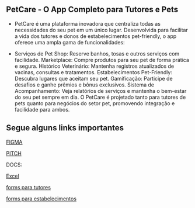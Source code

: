 

## PetCare - O App Completo para Tutores e Pets

- PetCare é uma plataforma inovadora que centraliza todas as necessidades do seu pet em um único lugar. Desenvolvida para facilitar a vida dos tutores e donos de estabelecimentos pet-friendly, o app oferece uma ampla gama de funcionalidades:

- Serviços de Pet Shop: Reserve banhos, tosas e outros serviços com facilidade.
Marketplace: Compre produtos para seu pet de forma prática e segura.
Histórico Veterinário: Mantenha registros atualizados de vacinas, consultas e tratamentos.
Estabelecimentos Pet-Friendly: Descubra lugares que aceitam seu pet.
Gamificação: Participe de desafios e ganhe prêmios e bônus exclusivos.
Sistema de Acompanhamento: Veja relatórios de serviços e mantenha o bem-estar do seu pet sempre em dia.
O PetCare é projetado tanto para tutores de pets quanto para negócios do setor pet, promovendo integração e facilidade para ambos.


 ## Segue alguns links importantes 

[FIGMA](https://www.figma.com/design/A433yHlSE0MrBuywtmSngB/Pet-Care---Mobile-App-(Community)?node-id=0-1&node-type=canvas&t=xJqm46JcJOHUN4FT-0)

[PITCH](https://www.canva.com/design/DAGOac98GJI/kVzUCt4zUMsAd0W3LMVIhg/edit)

DOCS:


[Excel](https://docs.google.com/spreadsheets/d/1eDgz33FnpHlwuSEHSVJCTDGF1GsL80MNoPayu4oirPs/edit?pli=1&gid=1802091634#gid=1802091634)

[forms para tutores](https://docs.google.com/forms/d/e/1FAIpQLSe5FGl3JrD_9v57CLbXgTdueNWMR61NuLLCIqjwvxLN4wudYA/viewform)

[forms para estabelecimentos](https://docs.google.com/forms/d/e/1FAIpQLSexzkdJqeZi0XqufDniFx5UyYPw2Q4KQPCbYS-vOLNYtoJYdA/viewform)

